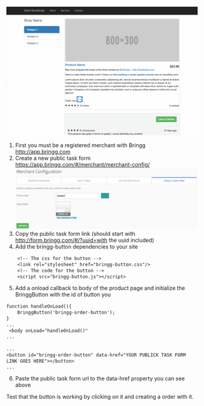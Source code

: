 ![Preview](https://github.com/bringg/bringg-button/blob/master/howtoimages/preview.gif)

1) First you must be a registered merchant with Bringg http://app.bringg.com
2) Create a new public task form https://app.bringg.com/#/merchant/merchant-config/ ![Adding the public task form](https://github.com/bringg/bringg-button/blob/master/howtoimages/add%20new%20public%20task%20form.png)
3) Copy the public task form link (should start with http://form.bringg.com/#/?uuid=with the uuid included)
4) Add the bringg-button dependencies to your site 
```
    <!-- The css for the button -->
    <link rel="stylesheet" href="bringg-button.css"/>
    <!-- The code for the button -->
    <script src="bringg-button.js"></script>
```
5)  Add a onload callback to body of the product page and initialize the BringgButton with the id of button you 

```
function handleOnLoad(){
    BringgButton('bringg-order-button');
}
...
 <body onLoad="handleOnLoad()"
...

...
<button id="bringg-order-button" data-href="YOUR PUBLICK TASK FORM LINK GOES HERE"></button>
...
```
6)  Paste the public task form url to the data-href property you can see above

Test that the button is working by clicking on it and creating a order with it.
